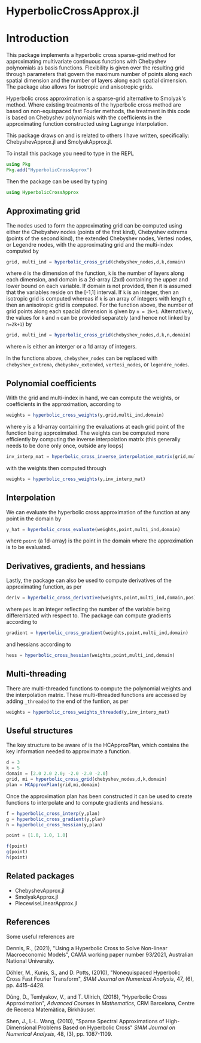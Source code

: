 # HyperbolicCrossApprox.jl

Introduction
============

This package implements a hyperbolic cross sparse-grid method for approximating multivariate continuous functions with Chebyshev polynomials as basis functions.  Flexibility is given over the resulting grid through parameters that govern the maximum number of points along each spatial dimension and the number of layers along each spatial dimension.  The package also allows for isotropic and anisotropic grids.

Hyperbolic cross approximation is a sparse-grid alternative to Smolyak's method.  Where existing treatments of the hyperbolic cross method are based on non-equispaced fast Fourier methods, the treatment in this code is based on Chebyshev polynomials with the coefficients in the approximating function constructed using Lagrange interpolation.

This package draws on and is related to others I have written, specifically: ChebyshevApprox.jl and SmolyakApprox.jl. 

To install this package you need to type in the REPL

```julia
using Pkg
Pkg.add("HyperbolicCrossApprox")
```

Then the package can be used by typing

```julia
using HyperbolicCrossApprox
```

Approximating grid
------------------

The nodes used to form the approximating grid can be computed using either the Chebyshev nodes (points of the first kind), Chebyshev extrema (points of the second kind), the extended Chebyshev nodes, Vertesi nodes, or Legendre nodes, with the approximating grid and the multi-index computed by

```julia
grid, multi_ind = hyperbolic_cross_grid(chebyshev_nodes,d,k,domain)
```

where `d` is the dimension of the function, `k` is the number of layers along each dimension, and domain is a 2d-array (2xd) containing the upper and lower bound on each variable.  If domain is not provided, then it is assumed that the variables reside on the [-1,1] interval.  If `k` is an integer, then an isotropic grid is computed whereas if `k` is an array of integers with length `d`, then an anisotropic grid is computed.  For the function above, the number of grid points along each spacial dimension is given by `n = 2k+1`.  Alternatively, the values for `k` and `n` can be provided separately (and hence not linked by `n=2k+1`) by

```julia
grid, multi_ind = hyperbolic_cross_grid(chebyshev_nodes,d,k,n,domain)
```

where `n` is either an interger or a 1d array of integers.

In the functions above, `chebyshev_nodes` can be replaced with `chebyshev_extrema`, `chebyshev_extended`, `vertesi_nodes`, or `legendre_nodes`.

Polynomial coefficients
-----------------------

With the grid and multi-index in hand, we can compute the weights, or coefficients in the approximation, according to

```julia
weights = hyperbolic_cross_weights(y,grid,multi_ind,domain)
```

where `y` is a 1d-array containing the evaluations at each grid point of the function being approximated.  The weights can be computed more efficiently by computing the inverse interpolation matrix (this generally needs to be done only once, outside any loops)

```julia
inv_interp_mat = hyperbolic_cross_inverse_interpolation_matrix(grid,multi_ind,domain)
```

with the weights then computed through

```julia
weights = hyperbolic_cross_weights(y,inv_interp_mat)
```

Interpolation
-------------

We can evaluate the hyperbolic cross approximation of the function at any point in the domain by

```julia
y_hat = hyperbolic_cross_evaluate(weights,point,multi_ind,domain)
```

where `point` (a 1d-array) is the point in the domain where the approximation is to be evaluated.

Derivatives, gradients, and hessians
------------------------------------

Lastly, the package can also be used to compute derivatives of the approximating function, as per

```Julia
deriv = hyperbolic_cross_derivative(weights,point,multi_ind,domain,pos)
```

where `pos` is an integer reflecting the number of the variable being differentiated with respect to.  The package can compute gradients according to 

```julia
gradient = hyperbolic_cross_gradient(weights,point,multi_ind,domain)
```

and hessians according to

```julia
hess = hyperbolic_cross_hessian(weights,point,multi_ind,domain)
```

Multi-threading
---------------

There are multi-threaded functions to compute the polynomial weights and the interpolation matrix.  These multi-threaded functions are accessed by adding `_threaded` to the end of the funtion, as per

```julia
weights = hyperbolic_cross_weights_threaded(y,inv_interp_mat)
```

Useful structures
-----------------

The key structure to be aware of is the HCApproxPlan, which contains the key information needed to approximate a function.

```julia
d = 3
k = 5
domain = [2.0 2.0 2.0; -2.0 -2.0 -2.0]
grid, mi = hyperbolic_cross_grid(chebyshev_nodes,d,k,domain)
plan = HCApproxPlan(grid,mi,domain)
```

Once the approximation plan has been constructed it can be used to create functions to interpolate and to compute gradients and hessians.

```julia
f = hyperbolic_cross_interp(y,plan)
g = hyperbolic_cross_gradient(y,plan)
h = hyperbolic_cross_hessian(y,plan)

point = [1.0, 1.0, 1.0]

f(point)
g(point)
h(point)
```

Related packages
----------------

- ChebyshevApprox.jl
- SmolyakApprox.jl
- PiecewiseLinearApprox.jl

References
----------

Some useful references are

Dennis, R., (2021), "Using a Hyperbolic Cross to Solve Non-linear Macroeconomic Models", CAMA working paper number 93/2021, Australian National University.

Döhler, M., Kunis, S., and D. Potts, (2010), "Nonequispaced Hyperbolic Cross Fast Fourier Transform", *SIAM Journal on Numerical Analysis*, 47, (6), pp. 4415-4428.

Dũng, D., Temlyakov, V., and T. Ullrich, (2018), "Hyperbolic Cross Approximation", *Advanced Courses in Mathematics*, CRM Barcelona, Centre de Recerca Matemàtica, Birkhäuser.

Shen, J., L-L. Wang, (2010), "Sparse Spectral Approximations of High-Dimensional Problems Based on Hyperbolic Cross" *SIAM Journal on Numerical Analysis*, 48, (3), pp. 1087-1109.
